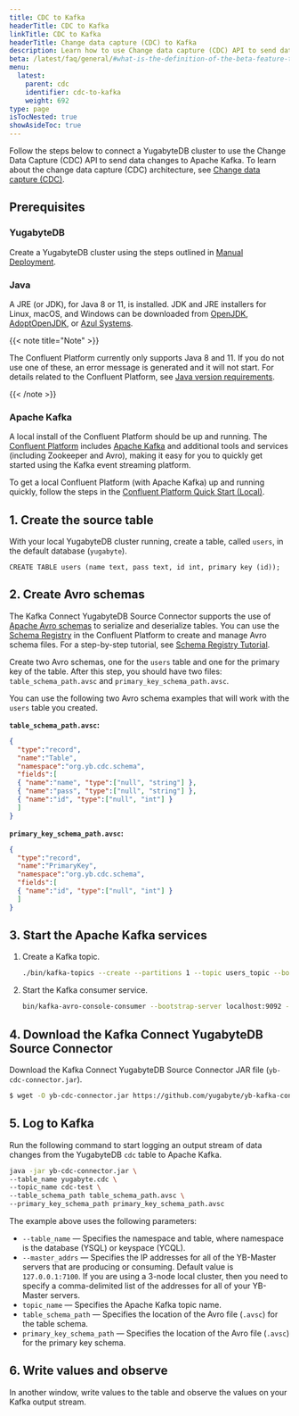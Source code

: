 ```yaml
---
title: CDC to Kafka
headerTitle: CDC to Kafka
linkTitle: CDC to Kafka
headerTitle: Change data capture (CDC) to Kafka
description: Learn how to use Change data capture (CDC) API to send data changes to Apache Kafka
beta: /latest/faq/general/#what-is-the-definition-of-the-beta-feature-tag
menu:
  latest:
    parent: cdc
    identifier: cdc-to-kafka
    weight: 692
type: page
isTocNested: true
showAsideToc: true
---
```


Follow the steps below to connect a YugabyteDB cluster to use the Change Data Capture (CDC) API to send data changes to Apache Kafka. To learn about the change data capture (CDC) architecture, see [Change data capture (CDC)](../../../architecture/cdc-architecture).

## Prerequisites

### YugabyteDB

Create a YugabyteDB cluster using the steps outlined in [Manual Deployment](../../manual-deployment/).

### Java

A JRE (or JDK), for Java 8 or 11, is installed. JDK and JRE installers for Linux, macOS, and Windows can be downloaded from [OpenJDK](http://jdk.java.net/), [AdoptOpenJDK](https://adoptopenjdk.net/), or [Azul Systems](https://www.azul.com/downloads/zulu-community/).

{{< note title="Note" >}}

The Confluent Platform currently only supports Java 8 and 11. If you do not use one of these, an error message is generated and it will not start. For details related to the Confluent Platform, see [Java version requirements](https://docs.confluent.io/current/cli/installing.html#java-version-requirements).

{{< /note >}}

### Apache Kafka

A local install of the Confluent Platform should be up and running. The [Confluent Platform](https://docs.confluent.io/current/platform.html) includes [Apache Kafka](https://docs.confluent.io/current/kafka/introduction.html) and additional tools and services (including Zookeeper and Avro), making it easy for you to quickly get started using the Kafka event streaming platform.

To get a local Confluent Platform (with Apache Kafka) up and running quickly, follow the steps in the [Confluent Platform Quick Start (Local)](https://docs.confluent.io/current/quickstart/ce-quickstart.html#ce-quickstart).

## 1. Create the source table

With your local YugabyteDB cluster running, create a table, called `users`, in the default database (`yugabyte`).

```postgresql
CREATE TABLE users (name text, pass text, id int, primary key (id));
```

## 2. Create Avro schemas

The Kafka Connect YugabyteDB Source Connector supports the use of [Apache Avro schemas](http://avro.apache.org/docs/current/#schemas) to serialize and deserialize tables. You can use the [Schema Registry](https://docs.confluent.io/current/schema-registry/index.html) in the Confluent Platform to create and manage Avro schema files. For a step-by-step tutorial, see [Schema Registry Tutorial](https://docs.confluent.io/current/schema-registry/schema_registry_tutorial.html).

Create two Avro schemas, one for the `users` table and one for the primary key of the table. After this step, you should have two files: `table_schema_path.avsc` and `primary_key_schema_path.avsc`.

You can use the following two Avro schema examples that will work with the `users` table you created.

**`table_schema_path.avsc`:**

```json
{
  "type":"record",
  "name":"Table",
  "namespace":"org.yb.cdc.schema",
  "fields":[
  { "name":"name", "type":["null", "string"] },
  { "name":"pass", "type":["null", "string"] },
  { "name":"id", "type":["null", "int"] }
  ]
}
```

**`primary_key_schema_path.avsc`:**

```json
{
  "type":"record",
  "name":"PrimaryKey",
  "namespace":"org.yb.cdc.schema",
  "fields":[
  { "name":"id", "type":["null", "int"] }
  ]
}
```

## 3. Start the Apache Kafka services

1. Create a Kafka topic.

    ```sh
    ./bin/kafka-topics --create --partitions 1 --topic users_topic --bootstrap-server localhost:9092 --replication-factor 1
    ```

2. Start the Kafka consumer service.

    ```sh
    bin/kafka-avro-console-consumer --bootstrap-server localhost:9092 --topic users_topic --key-deserializer=io.confluent.kafka.serializers.KafkaAvroDeserializer     --value-deserializer=io.confluent.kafka.serializers.KafkaAvroDeserializer
    ```

## 4. Download the Kafka Connect YugabyteDB Source Connector

Download the Kafka Connect YugabyteDB Source Connector JAR file (`yb-cdc-connector.jar`).

```sh
$ wget -O yb-cdc-connector.jar https://github.com/yugabyte/yb-kafka-connector/blob/master/yb-cdc/yb-cdc-connector.jar?raw=true

```

## 5. Log to Kafka

Run the following command to start logging an output stream of data changes from the YugabyteDB `cdc` table to Apache Kafka.

```sh
java -jar yb-cdc-connector.jar \
--table_name yugabyte.cdc \
--topic_name cdc-test \
--table_schema_path table_schema_path.avsc \
--primary_key_schema_path primary_key_schema_path.avsc
```

The example above uses the following parameters:

- `--table_name` — Specifies the namespace and table, where namespace is the database (YSQL) or keyspace (YCQL).
- `--master_addrs` — Specifies the IP addresses for all of the YB-Master servers that are producing or consuming. Default value is `127.0.0.1:7100`. If you are using a 3-node local cluster, then you need to specify a comma-delimited list of the addresses for all of your YB-Master servers.
- `topic_name` — Specifies the Apache Kafka topic name.
- `table_schema_path` — Specifies the location of the Avro file (`.avsc`) for the table schema.
- `primary_key_schema_path` — Specifies the location of the Avro file (`.avsc`) for the primary key schema.

## 6. Write values and observe

In another window, write values to the table and observe the values on your Kafka output stream.
